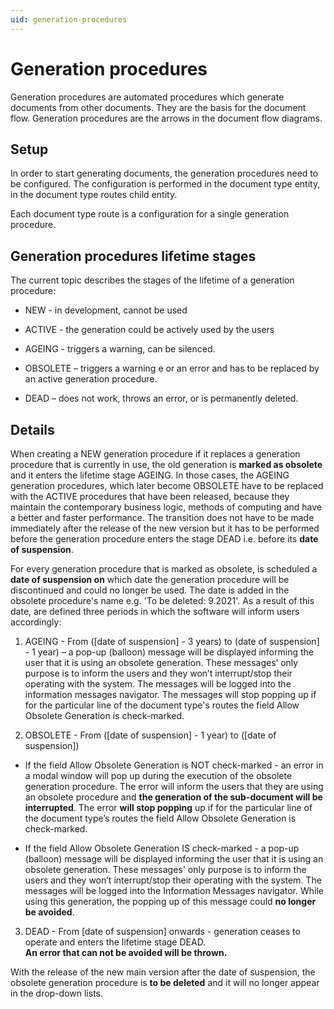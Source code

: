 ```yaml
---
uid: generation-procedures
---
```


# Generation procedures

Generation procedures are automated procedures which generate documents from other documents.
They are the basis for the document flow.
Generation procedures are the arrows in the document flow diagrams.

## Setup

In order to start generating documents, the generation procedures need to be configured.
The configuration is performed in the document type entity, in the document type routes child entity.

Each document type route is a configuration for a single generation procedure.

## Generation procedures lifetime stages

The current topic describes the stages of the lifetime of a generation procedure:

- NEW - in development, cannot be used
- ACTIVE - the generation could be actively used by the users
- AGEING - triggers a warning, can be silenced.
- OBSOLETE – triggers a warning e or an error and has to be replaced by an active generation procedure.

- DEAD – does not work, throws an error, or is permanently deleted.

## Details 

When creating a NEW generation procedure if it replaces a generation procedure that is currently in use, the old generation is **marked as obsolete** and it enters the lifetime stage AGEING. In those cases, the AGEING generation procedures, which later become OBSOLETE have to be replaced with the ACTIVE procedures that have been released, because they maintain the contemporary business logic, methods of computing and have a better and faster performance. The transition does not have to be made immediately after the release of the new version but it has to be performed before the generation procedure enters the stage DEAD i.e. before its **date of suspension**.

For every generation procedure that is marked as obsolete, is scheduled a **date of suspension on** which date the generation procedure will be discontinued and could no longer be used. The date is added in the obsolete procedure's name e.g. 'To be deleted: 9.2021'. As a result of this date, are defined three periods in which the software will inform users accordingly:

1. AGEING - From ([date of suspension] - 3 years) to (date of suspension] - 1 year) – a pop-up (balloon) message will be displayed informing the user that it is using an obsolete generation. These messages’ only purpose is to inform the users and they won’t interrupt/stop their operating with the system. The messages will be logged into the information messages navigator. The messages will stop popping up if for the particular line of the document type's routes the field Allow Obsolete Generation is check-marked.

2. OBSOLETE - From ([date of suspension] - 1 year) to ([date of suspension])

  - If the field Allow Obsolete Generation is NOT check-marked - an error in a modal window will pop up during the execution of the obsolete generation procedure. The error will inform the users that they are using an obsolete procedure and **the generation of the sub-document will be interrupted**. The error **will stop popping** up if for the particular line of the document type’s routes the field Allow Obsolete Generation is check-marked.

  - If the field Allow Obsolete Generation IS check-marked - a pop-up (balloon) message will be displayed informing the user that it is using an obsolete generation. These messages' only purpose is to inform the users and they won’t interrupt/stop their operating with the system. The messages will be logged into the Information Messages navigator. While using this generation, the popping up of this message could **no longer be avoided**.

3. DEAD - From [date of suspension] onwards - generation ceases to operate and enters the lifetime stage DEAD. <br> **An error that can not be avoided will be thrown.**

With the release of the new main version after the date of suspension, the obsolete generation procedure is **to be deleted** and it will no longer appear in the drop-down lists.

